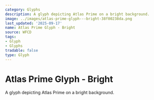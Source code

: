 ```yaml
---
category: Glyphs
description: A glyph depicting Atlas Prime on a bright background.
image: ../images/atlas-prime-glyph---bright-38f00238da.png
last_updated: '2025-09-17'
name: Atlas Prime Glyph - Bright
source: WFCD
tags:
- Glyph
- Glyphs
tradable: false
type: Glyph
---
```


# Atlas Prime Glyph - Bright

A glyph depicting Atlas Prime on a bright background.

